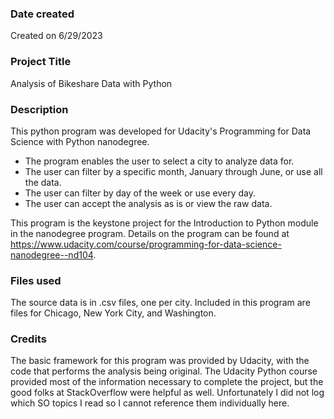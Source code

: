 ### Date created
Created on 6/29/2023

### Project Title
Analysis of Bikeshare Data with Python

### Description
This python program was developed for Udacity's Programming for Data Science with Python nanodegree.
* The program enables the user to select a city to analyze data for.
* The user can filter by a specific month, January through June, or use all the data.
* The user can filter by day of the week or use every day.
* The user can accept the analysis as is or view the raw data.

This program is the keystone project for the Introduction to Python module in the nanodegree program.  Details on the program can be found at https://www.udacity.com/course/programming-for-data-science-nanodegree--nd104.

### Files used
The source data is in .csv files, one per city.  Included in this program are files for Chicago, New York City, and Washington.

### Credits
The basic framework for this program was provided by Udacity, with the code that performs the analysis being original.  The Udacity Python course provided most of the information necessary to complete the project, but the good folks at StackOverflow were helpful as well.  Unfortunately I did not log which SO topics I read so I cannot reference them individually here.

